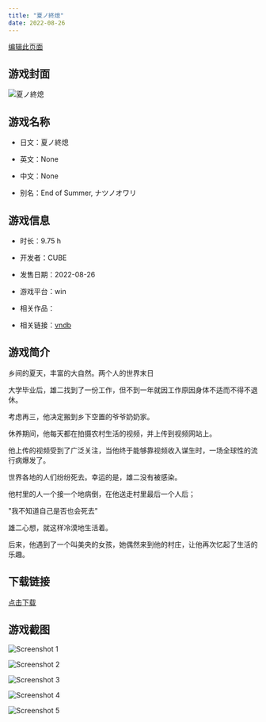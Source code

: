 ```yaml
---
title: "夏ノ終熄"
date: 2022-08-26
---
```

[编辑此页面](https://github.com/ACG-3/ADV3-source/blob/main/source/_posts/games/%E5%A4%8F%E3%83%8E%E7%B5%82%E7%86%84.md)

## 游戏封面

![夏ノ終熄](https%3A//pan.timero.xyz/onedrive/img_lib_001/%E5%A4%8F%E3%83%8E%E7%B5%82%E7%86%84_cover.avif)


## 游戏名称

- 日文：夏ノ終熄
- 英文：None
- 中文：None

- 别名：End of Summer, ナツノオワリ


## 游戏信息

- 时长：9.75 h
- 开发者：CUBE
- 发售日期：2022-08-26
- 游戏平台：win
- 相关作品：

- 相关链接：[vndb](https://vndb.org/v35899)


## 游戏简介

乡间的夏天，丰富的大自然。两个人的世界末日

大学毕业后，雄二找到了一份工作，但不到一年就因工作原因身体不适而不得不退休。

考虑再三，他决定搬到乡下空置的爷爷奶奶家。

休养期间，他每天都在拍摄农村生活的视频，并上传到视频网站上。

他上传的视频受到了广泛关注，当他终于能够靠视频收入谋生时，一场全球性的流行病爆发了。

世界各地的人们纷纷死去。幸运的是，雄二没有被感染。

他村里的人一个接一个地病倒，在他送走村里最后一个人后；

"我不知道自己是否也会死去"

雄二心想，就这样冷漠地生活着。

后来，他遇到了一个叫美央的女孩，她偶然来到他的村庄，让他再次忆起了生活的乐趣。




## 下载链接

[点击下载](https://pan.timero.xyz/onedrive/adv_lib_001/%E5%A4%8F%E3%83%8E%E7%B5%82%E7%86%84)


## 游戏截图


![Screenshot 1](https%3A//pan.timero.xyz/onedrive/img_lib_001/%E5%A4%8F%E3%83%8E%E7%B5%82%E7%86%84_Screenshot_1.avif)

![Screenshot 2](https%3A//pan.timero.xyz/onedrive/img_lib_001/%E5%A4%8F%E3%83%8E%E7%B5%82%E7%86%84_Screenshot_2.avif)

![Screenshot 3](https%3A//pan.timero.xyz/onedrive/img_lib_001/%E5%A4%8F%E3%83%8E%E7%B5%82%E7%86%84_Screenshot_3.avif)

![Screenshot 4](https%3A//pan.timero.xyz/onedrive/img_lib_001/%E5%A4%8F%E3%83%8E%E7%B5%82%E7%86%84_Screenshot_4.avif)

![Screenshot 5](https%3A//pan.timero.xyz/onedrive/img_lib_001/%E5%A4%8F%E3%83%8E%E7%B5%82%E7%86%84_Screenshot_5.avif)

